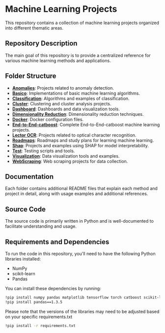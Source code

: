# Machine Learning Projects

This repository contains a collection of machine learning projects organized into different thematic areas.

## Repository Description

The main goal of this repository is to provide a centralized reference for various machine learning methods and applications.

## Folder Structure

- [**Anomalies**](Anomalies/anomalies.md): Projects related to anomaly detection.
- [**Basico**](Basic/README.md): Implementations of basic machine learning algorithms.
- [**Classification**](Classification/README.md): Algorithms and examples of classification.
- [**Cluster**](cluster/cluster.md): Clustering and cluster analysis projects.
- [**Dashboard**](Dashboard/dash.md): Dashboards and data visualization tools.
- [**Dimensionality Reduction**](Dimensionality_Reduction/reduction.md): Dimensionality reduction techniques.
- [**Docker**](Docker/README.md): Docker configuration files.
- [**End-to-End-catboost**](End-to-End-catboost/EndtoEnd.md): Complete End-to-End-catboost machine learning projects.
- [**Lector OCR**](Lector_OCR/README.md): Projects related to optical character recognition.
- [**Roadmaps**](Roadmaps/README.md): Roadmaps and study plans for learning machine learning.
- [**Shap**](Shap/README.md): Projects and examples using SHAP for model interpretability.
- [**Test**](Test/README.md): Testing scripts and tools.
- [**Visualization**](Visualization/README.md): Data visualization tools and examples.
- [**WebScraping**](WebScraping/WebScraping.md): Web scraping projects for data collection.

## Documentation

Each folder contains additional README files that explain each method and project in detail, along with usage examples and additional references.

## Source Code

The source code is primarily written in Python and is well-documented to facilitate understanding and usage.

## Requirements and Dependencies

To run the code in this repository, you'll need to have the following Python libraries installed:

- NumPy
- scikit-learn
- Pandas

You can install these dependencies by running:

```bash
!pip install numpy pandas matplotlib tensorflow torch catboost scikit-learn shap streamlit sweetviz
!pip install pandas==1.3.5
```

Please note that the versions of the libraries may need to be adjusted based on your specific requirements.txt

```bash
!pip install -r requirements.txt
```
